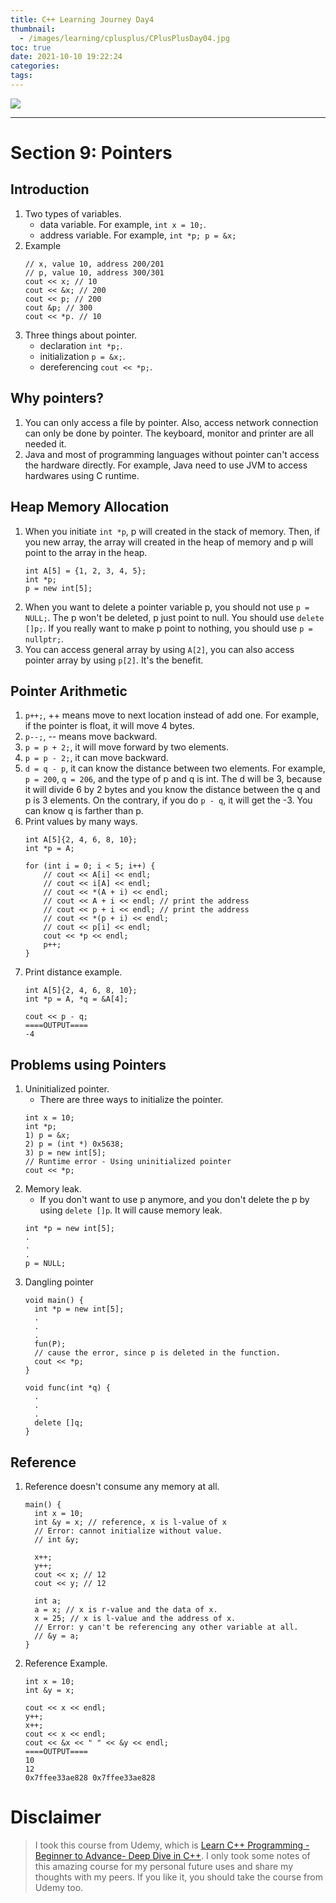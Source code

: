 ```yaml
---
title: C++ Learning Journey Day4
thumbnail:
  - /images/learning/cplusplus/CPlusPlusDay04.jpg
toc: true
date: 2021-10-10 19:22:24
categories:
tags:
---
```

<img src="/images/learning/cplusplus/CPlusPlusDay04.jpg">

***
# Section 9: Pointers
## Introduction
1. Two types of variables.
    - data variable. For example, `int x = 10;`.
    - address variable. For example, `int *p; p = &x;`
2. Example
    ```
    // x, value 10, address 200/201
    // p, value 10, address 300/301
    cout << x; // 10
    cout << &x; // 200
    cout << p; // 200
    cout &p; // 300
    cout << *p. // 10
    ```
3. Three things about pointer.
    - declaration `int *p;`.
    - initialization `p = &x;`.
    - dereferencing `cout << *p;`.
## Why pointers?
1. You can only access a file by pointer. Also, access network connection can only be done by pointer. The keyboard, monitor and printer are all needed it.
2. Java and most of programming languages without pointer can't access the hardware directly. For example, Java need to use JVM to access hardwares using C runtime.
## Heap Memory Allocation
1. When you initiate `int *p`, p will created in the stack of memory. Then, if you new array, the array will created in the heap of memory and p will point to the array in the heap.
    ```
    int A[5] = {1, 2, 3, 4, 5};
    int *p;
    p = new int[5];
    ```
2. When you want to delete a pointer variable p, you should not use `p = NULL;`. The p won't be deleted, p just point to null. You should use `delete []p;`. If you really want to make p point to nothing, you should use `p = nullptr;`.
3. You can access general array by using `A[2]`, you can also access pointer array by using `p[2]`. It's the benefit.
## Pointer Arithmetic
1. `p++;`, ++ means move to next location instead of add one. For example, if the pointer is float, it will move 4 bytes.
2. `p--;`, -- means move backward.
3. `p = p + 2;`, it will move forward by two elements.
4. `p = p - 2;`, it can move backward.
5. `d = q - p`, it can know the distance between two elements. For example, `p = 200`, `q = 206`, and the type of p and q is int. The d will be 3, because it will divide 6 by 2 bytes and you know the distance between the q and p is 3 elements. On the contrary, if you do `p - q`, it will get the -3. You can know q is farther than p.
6. Print values by many ways.
    ```
    int A[5]{2, 4, 6, 8, 10};
    int *p = A;

    for (int i = 0; i < 5; i++) {
        // cout << A[i] << endl;
        // cout << i[A] << endl;
        // cout << *(A + i) << endl;
        // cout << A + i << endl; // print the address
        // cout << p + i << endl; // print the address
        // cout << *(p + i) << endl;
        // cout << p[i] << endl;
        cout << *p << endl;
        p++;
    }
    ```
7. Print distance example.
    ```
    int A[5]{2, 4, 6, 8, 10};
    int *p = A, *q = &A[4];

    cout << p - q;
    ====OUTPUT====
    -4
    ```
## Problems using Pointers
1. Uninitialized pointer.
    - There are three ways to initialize the pointer.
    ```
    int x = 10;
    int *p;
    1) p = &x;
    2) p = (int *) 0x5638;
    3) p = new int[5];
    // Runtime error - Using uninitialized pointer
    cout << *p;
    ```
2. Memory leak.
    - If you don't want to use p anymore, and you don't delete the p by using `delete []p`. It will cause memory leak.
    ```
    int *p = new int[5];
    .
    .
    .
    p = NULL;
    ```
3. Dangling pointer
    ```
    void main() {
      int *p = new int[5];
      .
      .
      .
      fun(P);
      // cause the error, since p is deleted in the function.
      cout << *p;
    }

    void func(int *q) {
      .
      .
      .
      delete []q;
    }
    ```
## Reference
1. Reference doesn't consume any memory at all.
    ```
    main() {
      int x = 10;
      int &y = x; // reference, x is l-value of x
      // Error: cannot initialize without value.
      // int &y;

      x++;
      y++;
      cout << x; // 12
      cout << y; // 12

      int a;
      a = x; // x is r-value and the data of x.
      x = 25; // x is l-value and the address of x.
      // Error: y can't be referencing any other variable at all.
      // &y = a;
    }
    ```
2. Reference Example.
    ```
    int x = 10;
    int &y = x;
    
    cout << x << endl;
    y++;
    x++;
    cout << x << endl;
    cout << &x << " " << &y << endl;
    ====OUTPUT====
    10
    12
    0x7ffee33ae828 0x7ffee33ae828
    ```

# Disclaimer
> I took this course from Udemy, which is [Learn C++ Programming -Beginner to Advance- Deep Dive in C++](https://www.udemy.com/course/cpp-deep-dive). I only took some notes of this amazing course for my personal future uses and share my thoughts with my peers. If you like it, you should take the course from Udemy too.